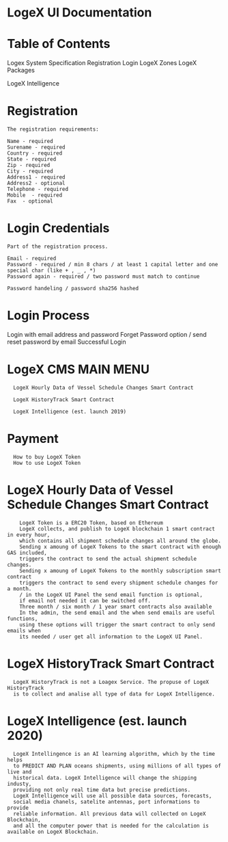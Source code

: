 # LogeX UI Documentation

# Table of Contents

Logex System Specification
  Registration
  Login
  LogeX Zones
  LogeX Packages
  
  LogeX Intelligence
  
  
# Registration
    The registration requirements:
    
    Name - required
    Surename - required
    Country - required
    State - required
    Zip - required
    City - required
    Address1 - required
    Address2 - optional
    Telephone - required
    Mobile  - required
    Fax  - optional
    
 # Login Credentials
    Part of the registration process.
    
    Email - required
    Password - required / min 8 chars / at least 1 capital letter and one special char (like + , _ , *)
    Password again - required / two password must match to continue
    
    Password handeling / password sha256 hashed
 
 # Login Process
   Login with email address and password
   Forget Password option / send reset password by email
   Successful Login
   
 # LogeX CMS MAIN MENU
      
      LogeX Hourly Data of Vessel Schedule Changes Smart Contract
           
      LogeX HistoryTrack Smart Contract
      
      LogeX Intelligence (est. launch 2019)
      
      
 # Payment
      How to buy LogeX Token
      How to use LogeX Token
      
      
      
  #   LogeX Hourly Data of Vessel Schedule Changes Smart Contract
        LogeX Token is a ERC20 Token, based on Ethereum 
        LogeX collects, and publish to LogeX blockchain 1 smart contract in every hour, 
        which contains all shipment schedule changes all around the globe.
        Sending x amoung of LogeX Tokens to the smart contract with enough GAS included,
        triggers the contract to send the actual shipment schedule changes.      
        Sending x amoung of LogeX Tokens to the monthly subscription smart contract
        triggers the contract to send every shipment schedule changes for a month.
        / in the LogeX UI Panel the send email function is optional, 
        if email not needed it can be switched off.
        Three month / six month / 1 year smart contracts also available
        In the admin, the send email and the when send emails are useful functions,
        using these options will trigger the smart contract to only send emails when
        its needed / user get all information to the LogeX UI Panel.
          
  # LogeX HistoryTrack Smart Contract
      LogeX HistoryTrack is not a Loagex Service. The propuse of LogeX HistoryTrack
      is to collect and analise all type of data for LogeX Intelligence.
  
  
  # LogeX Intelligence (est. launch 2020)
      LogeX Intellingence is an AI learning algorithm, which by the time helps
      to PREDICT AND PLAN oceans shipments, using millions of all types of live and
      historical data. LogeX Intelligence will change the shipping industy,
      providing not only real time data but precise predictions. 
      LogeX Intelligence will use all possible data sources, forecasts,
      social media chanels, satelite antennas, port informations to provide 
      reliable information. All previous data will collected on LogeX Blockchain,
      and all the computer power that is needed for the calculation is available on LogeX Blockchain. 
      
      
 
 
 
 
 
    
